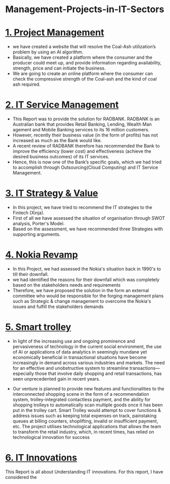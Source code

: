 # Management-Projects-in-IT-Sectors

# [1. Project Management](https://github.com/shubhamsrivastava951/Management-Projects-in-IT-Sectors/blob/main/Project%20Management.pdf)

* we have created a website that will resolve the Coal-Ash utilization’s problem by using an AI algorithm.
* Basically, we have created a platform where the consumer and the producer could meet up, and provide information regarding availability, strength, price and can initiate the business.
* We are going to create an online platform where the consumer can check the compressive strength of the Coal-ash and the kind of coal ash required.

# [2. IT Service Management](https://github.com/shubhamsrivastava951/Management-Projects-in-IT-Sectors/blob/main/IT%20Service%20Management.pdf)

* This Report was to provide the solution for RADBANK. RADBANK is an Australian bank that provides Retail Banking, Lending, Wealth Man
agement and Mobile Banking services to its 16 million customers.
* However, recently their business value (in the form of profits) has not increased as much as the Bank would like.
* A recent review of RADBANK therefore has recommended the Bank to improve the efficiency (lower cost) and effectiveness (achieve the
desired business outcomes) of its IT services.
* Hence, this is now one of the Bank’s specific goals, which we had tried to accomplish through Outsourcing(Cloud Computing) and IT Service Management.

# [3. IT Strategy & Value](https://github.com/shubhamsrivastava951/Management-Projects-in-IT-Sectors/blob/main/IT%20Service%20Management.pdf)

* In this project, we have tried to recommend the IT strategies to the Fintech (Xinja).
* First of all we have assessed the situation of organisation through SWOT analysis, Porter's Model.
* Based on the assessment, we have recommended three Strategies with supporting arguments.

# [4. Nokia Revamp](https://github.com/shubhamsrivastava951/Management-Projects-in-IT-Sectors/blob/main/Nokia%20Revamp.pdf)

* In this Project, we had assessed the Nokia's situation back in 1990's to till their downfall. 
* we had identified the reasons for their downfall which was completely based on the stakeholders needs and requirements
* Therefore, we have proposed the solution in the form an external committee who would be responsible for the forging management plans such as Strategic & change management to overcome the Nokia's issues and fulfill the stakeholders demands

# [5. Smart trolley](https://github.com/shubhamsrivastava951/Management-Projects-in-IT-Sectors/blob/main/Smart%20Trolley.pdf)

* In light of the increasing use and ongoing prominence and pervasiveness of technology in the current social environment, the use of AI or applications of data analytics in seemingly mundane yet economically beneficial in transactional situations have become increasingly in demand across various industries and markets. The need for an effective and unobstructive system to streamline transactions—especially those that involve daily shopping and retail transactions, has seen unprecedented gain in recent years. 

* Our venture is planned to provide new features and functionalities to the interconnected shopping scene in the form of a recommendation system, trolley-integrated contactless payment, and the ability for shopping trolleys to automatically scan multiple goods once it has been put in the trolley cart. Smart Trolley would attempt to cover functions & address issues such as keeping total expenses on track, painstaking queues at billing counters, shoplifting, invalid or insufficient payment, etc. The project utilises technological applications that allows the team to transform the retail industry, which, in recent times, has relied on technological innovation for success

# [6. IT Innovations](https://github.com/shubhamsrivastava951/Management-Projects-in-IT-Sectors/blob/main/IT%20Innovation.pdf)

This Report is all about Understanding IT innovations. For this report, I have considered the 
